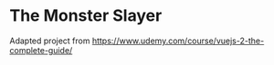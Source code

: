 # The Monster Slayer

Adapted project from https://www.udemy.com/course/vuejs-2-the-complete-guide/
